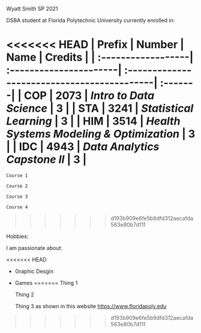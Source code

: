 Wyatt Smith
SP 2021

DSBA student at Florida Polytechnic University currently enrolled in:

<<<<<<< HEAD
| Prefix             | Number                 | Name                                        | Credits |
| :------------------| :----------------------| :-------------------------------------------| :-------|
| **COP**            | **2073**               | _Intro to Data Science_                     | 3       |
| **STA**            | **3241**               | _Statistical Learning_                      | 3       |
| **HIM**            | **3514**               | _Health Systems Modeling & Optimization_    | 3       |
| **IDC**            | **4943**               | _Data Analytics Capstone II_                | 3       |
=======
    Course 1

    Course 2

    Course 3

    Course 4
>>>>>>> d193b909e6fe5b9dfd312aecafda563e80b7d111

Hobbies:

I am passionate about:

<<<<<<< HEAD
- Graphic Desgin

- Games
=======
    Thing 1

    Thing 2

    Thing 3 as shown in this website https://www.floridapoly.edu
>>>>>>> d193b909e6fe5b9dfd312aecafda563e80b7d111
